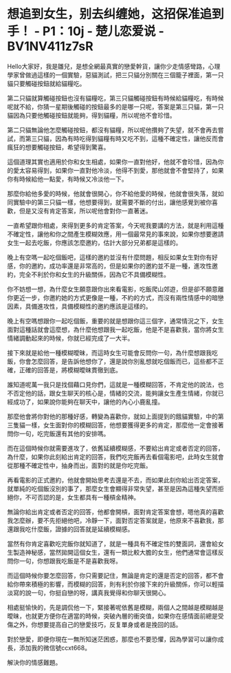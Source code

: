 # 想追到女生，别去纠缠她，这招保准追到手！ - P1：10j - 楚儿恋爱说 - BV1NV411z7sR

Hello大家好，我是雛兒，是想全網最真實的戀愛幹貨，讓你少走情感彎路，心理學家曾做過這樣的一個實驗，惡貓測試，把三只貓分別關在三個籠子裡面，第一只貓只要觸碰按鈕就給貓糧吃。

第二只貓就算觸碰按鈕也沒有貓糧吃，第三只貓觸碰按鈕有時候給貓糧吃，有時候呢就不給，你猜一星期後觸碰的按鈕最多的是哪一只呢，答案是第三只貓，第一只貓因為只要他觸碰按鈕就能夠，得到貓糧，所以呢他不會珍惜。

第二只貓無論他怎麼觸碰按鈕，都沒有貓糧，所以呢他攢夠了失望，就不會再去嘗試，而第三只貓，因為有時吃得到貓糧有時又吃不到，這種不確定性，讓他反而會瘋狂的想要觸碰按鈕，希望得到驚喜。

這個道理其實也適用於你和女生相處，如果你一直對他好，他就不會珍惜，因為你的愛太容易得到，如果你一直對他冷淡，他得不到愛，那他就會不會堅持了，如果你有時候給他一點愛，有時候又冷淡他一下。

那麼你給他多愛的時候，他就會很開心，你不給他愛的時候，他就會很失落，就如同實驗中的第三只貓一樣，他想要得到，就需要不斷的付出，讓他感覺到被你喜歡，但是又沒有肯定答案，所以呢他會對你一直著迷。

一直希望跟你相處，來得到更多的肯定答案，今天呢我要講的方法，就是利用這種不確定性，讓他和你之間產生模糊效應，用一個最常見的事來說，如果你想要邀請女生一起去吃飯，你應該怎麼邀約，估計大部分兄弟都是這樣的。

晚上有空嗎一起吃個飯吧，這樣的邀約並沒有什麼問題，相反如果女生對你有好感，你的邀約，成功率還是非常高的，但是如果你的邀約並不是一種，進攻性邀約，完全不利於你和女生的升級關係，因為它不具備模糊性。

你不妨想一想，為什麼女生願意跟你出來看電影，吃飯爬山郊遊，但是卻不願意離你更近一步，你邀約她的方式更像是一種，不約的方式，而沒有兩性情感中的暗戀因素，具備進攻性，具備模糊性的邀約應該是這樣的。

晚上有空嗎想跟你一起吃個飯，重要的就是想跟你這三個字，通常情況之下，女生面對這種話就會這麼想，為什麼他想跟我一起吃飯，他是不是喜歡我，當你將女生情緒調動起來的時候，你就已經完成了一大半。

接下來就是給他一種模糊曖昧，而這時女生可能會反問你一句，為什麼想跟我吃飯，你會怎麼回答，是告訴他想你了，還是說你別亂想就吃個飯而已，這些都不正確，正確的回答是，將模糊曖昧貫徹到底。

誰知道呢萬一我只是找個藉口見你們，這就是一種模糊回答，不肯定他的說法，也不否定他的話，跟女生聊天的核心是，情緒的交流，能夠讓女生產生情緒，你就已經成功了，如果說你能夠在聊天中，讓他的內心小鹿亂撞。

那麼他會將你對他的那種好感，轉變為喜歡你，就如上面提到的餓貓實驗，中的第三隻貓一樣，女生面對你的模糊回答，他想要獲得更多的肯定，那麼他一定會接著問你一句，吃完飯還有其他的安排嗎。

而在這個時候你就需要進攻了，依舊延續模糊感，不要給出肯定或者否定的回答，為什麼，如果你此刻給出肯定的回答，我們吃完飯再去看個電影吧，此時女生就會從那種不確定性中，抽身而出，面對的就是你吃完飯。

再看電影的正式邀約，他就會開始思考去還是不去，而如果此刻你給出否定答案，就單純的吃個飯沒別的事了，那麼女生會顯得非常失望，甚至是因為這種失望而拒絕你，不可否認的是，女生都具有一種槓金精神。

無論你給出肯定或者否定的回答，他都會開槓，面對肯定答案會想，嗯他真的喜歡我怎麼辦，要不先拒絕他吧，冷靜一下，面對否定答案就是，他原來不喜歡我，那還跟我吃什麼飯，證據的回答就是延續模糊感。

當然有你肯定喜歡吃完飯你就知道了，就是一種具有不確定性的雙面詞，還會給女生製造神秘感，當然拋開這個女生，還有一類比較大膽的女生，他們通常會這樣反問你一句，你想跟我吃飯是不是喜歡我呀。

而這個時候你要怎麼回答，你只需要記住，無論是肯定的還是否定的回答，都不會給你帶來積極的影響，而模糊的回答，則有利於你接下來的升級關係，你可以輕描淡寫的說一句，你挺自戀的呀，講真我覺得和你聊天很開心。

相處挺愉快的，先是調侃他一下，緊接著呢依舊是模糊，兩個人之間越是模糊越是曖昧，也就更方便你在適當的時候，突破內層的衝突值，如果你在感情面前總是受傷之外，你想要提高自己的戀愛技巧，反复單身或者是挽回的話。

對於戀愛，即便你現在一無所知迷茫困惑，那麼也不要恐懼，因為學習可以讓你成長，添加我的微信號ccxt668。

解決你的情感難題。